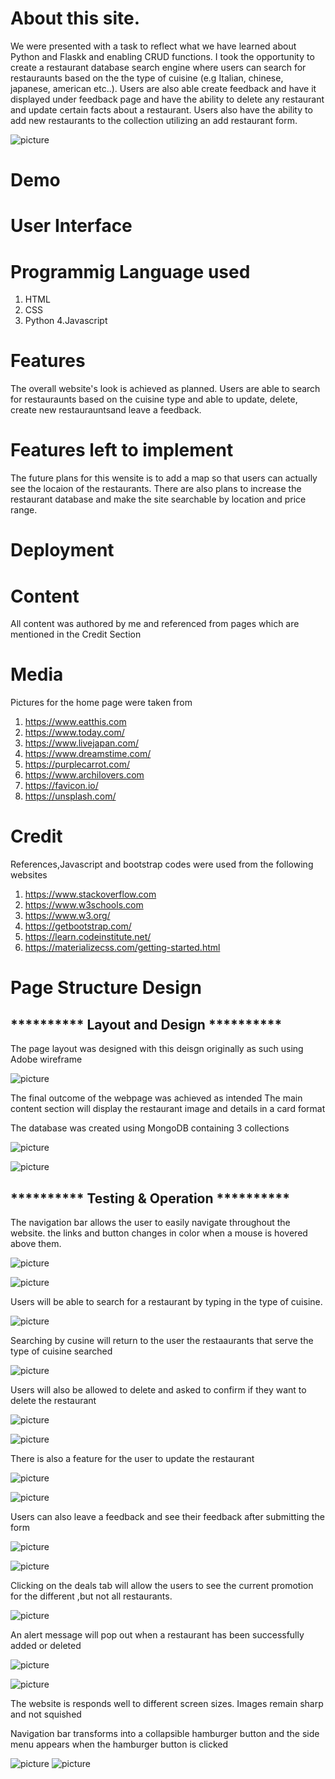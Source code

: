 # About this site.

We were presented with a task to reflect what we have learned about Python and Flaskk and enabling CRUD functions.
I took the opportunity to create a restaurant database search engine where users can search for restauraunts based on the the
type of cuisine (e.g Italian, chinese, japanese, american etc..).
Users are also able create feedback and have it displayed under feedback page and have the ability to delete any restaurant
and update certain facts about a restaurant.
Users also have the ability to add new restaurants to the collection utilizing an add restaurant form.

![picture](restaurant/static/images/screenshot1.png)

# Demo 



# User Interface

# Programmig Language used
1. HTML
2. CSS
3. Python
4.Javascript

# Features

The overall website's look is achieved as planned. Users are able to search for restauraunts based on the cuisine type 
and able to update, delete, create new restaurauntsand leave a feedback.

# Features left to implement

The future plans for this wensite is to add a map so that users can actually see the locaion of the restaurants.
There are also plans to increase the restaurant database and make the site searchable by location and price range.

# Deployment


# Content

All content was authored by me and referenced from pages which are mentioned in the Credit Section

# Media

Pictures for the home page were taken from
1. https://www.eatthis.com
2. https://www.today.com/
3. https://www.livejapan.com/
4. https://www.dreamstime.com/
5. https://purplecarrot.com/
6. https://www.archilovers.com
7. https://favicon.io/
8. https://unsplash.com/

# Credit

References,Javascript and bootstrap codes were used from the following websites

1. https://www.stackoverflow.com
2. https://www.w3schools.com
3. https://www.w3.org/
4. https://getbootstrap.com/
5. https://learn.codeinstitute.net/
6. https://materializecss.com/getting-started.html


# Page Structure Design 

<h2> ********** Layout and Design ********** </h2>

The page layout was designed with this deisgn originally as such using Adobe wireframe

![picture](restaurant/static/images/wireframe1.png)

The final outcome of the webpage was achieved as intended
The main content section will display the restaurant image and details in a card format

The database was created using MongoDB containing 3 collections

![picture](restaurant/static/images/mongoDB.png)

![picture](restaurant/static/images/screenshot1.png)

<h2> ********** Testing & Operation ********** </h2>

The navigation bar allows the user to easily navigate throughout the website.
the links and button changes in color when a mouse is hovered above them.

![picture](restaurant/static/images/navigation.png)

![picture](restaurant/static/images/button.png)

Users will be able to search for a restaurant by typing in the type of cuisine.

![picture](restaurant/static/images/search.png)

Searching by cusine will return to the user the restaaurants that serve the type of cuisine searched

![picture](restaurant/static/images/searchresult.png)

Users will also be allowed to delete and asked to confirm if they want to delete the restaurant

![picture](restaurant/static/images/deleterest.png)

![picture](restaurant/static/images/deleteconfirmation.png)

There is also a feature for the user to update the restaurant

![picture](restaurant/static/images/updaterest.png)

![picture](restaurant/static/images/updateform.png)

Users can also leave a feedback and see their feedback after submitting the form

![picture](restaurant/static/images/feedbackform.png)

![picture](restaurant/static/images/customerfeedback.png)

Clicking on the deals tab will allow the users to see the current promotion for the different ,but not all restaurants.

![picture](restaurant/static/images/deals.png)

An alert message will pop out when a restaurant has been successfully added or deleted

![picture](restaurant/static/images/alert.png)

![picture](restaurant/static/images/alert1.png)

The website is responds well to different screen sizes. Images remain sharp and not squished

Navigation bar transforms into a collapsible hamburger button and the side menu appears when the
hamburger button is clicked

![picture](restaurant/static/images/responsive.png)
![picture](restaurant/static/images/menu_side.png)










